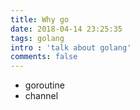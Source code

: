 ```yaml
---
title: Why go 
date: 2018-04-14 23:25:35
tags: golang
intro : 'talk about golang'
comments: false
---
```


- goroutine
- channel
